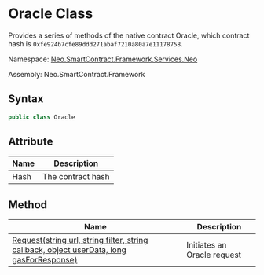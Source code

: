 # Oracle Class

Provides a series of methods of the native contract Oracle, which contract hash is `0xfe924b7cfe89ddd271abaf7210a80a7e11178758`.

Namespace: [Neo.SmartContract.Framework.Services.Neo](../neo.md)

Assembly: Neo.SmartContract.Framework

## Syntax

```c#
public class Oracle
```

## Attribute

| Name | Description       |
| ---- | ----------------- |
| Hash | The contract hash |

## Method

| Name                                                         | Description                 |
| ------------------------------------------------------------ | --------------------------- |
| [Request(string url, string filter, string callback, object userData, long gasForResponse)](Oracle/Request.md) | Initiates an Oracle request |